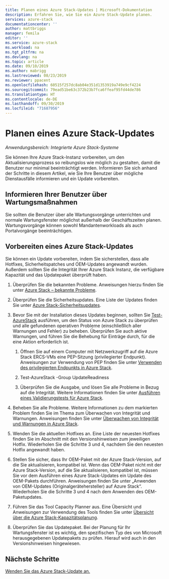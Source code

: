 ```yaml
---
title: Planen eines Azure Stack-Updates | Microsoft-Dokumentation
description: Erfahren Sie, wie Sie ein Azure Stack-Update planen.
services: azure-stack
documentationcenter: ''
author: mattbriggs
manager: femila
editor: ''
ms.service: azure-stack
ms.workload: na
ms.tgt_pltfrm: na
ms.devlang: na
ms.topic: article
ms.date: 09/10/2019
ms.author: mabrigg
ms.lastreviewed: 08/23/2019
ms.reviewer: ppacent
ms.openlocfilehash: 60515f257dc8ab04e351d1353919a749e9cf4224
ms.sourcegitcommit: 79ead51be63c372b23b7fca6ffeaf95fd44de786
ms.translationtype: HT
ms.contentlocale: de-DE
ms.lasthandoff: 09/30/2019
ms.locfileid: "71687956"
---
```

# <a name="plan-for-an-azure-stack-update"></a>Planen eines Azure Stack-Updates

*Anwendungsbereich: Integrierte Azure Stack-Systeme*

Sie können Ihre Azure Stack-Instanz vorbereiten, um den Aktualisierungsprozess so reibungslos wie möglich zu gestalten, damit die Benutzer nur minimal beeinträchtigt werden. Informieren Sie sich anhand der Schritte in diesem Artikel, wie Sie Ihre Benutzer über mögliche Dienstausfälle informieren und ein Update vorbereiten.

## <a name="notify-your-users-of-maintenance-operations"></a>Informieren Ihrer Benutzer über Wartungsmaßnahmen

Sie sollten die Benutzer über alle Wartungsvorgänge unterrichten und normale Wartungsfenster möglichst außerhalb der Geschäftszeiten planen. Wartungsvorgänge können sowohl Mandantenworkloads als auch Portalvorgänge beeinträchtigen.

## <a name="prepare-for-an-azure-stack-update"></a>Vorbereiten eines Azure Stack-Updates

Sie können ein Update vorbereiten, indem Sie sicherstellen, dass alle Hotfixes, Sicherheitspatches und OEM-Updates angewandt wurden. Außerdem sollten Sie die Integrität Ihrer Azure Stack Instanz, die verfügbare Kapazität und das Updatepaket überprüft haben.

1. Überprüfen Sie die bekannten Probleme. Anweisungen hierzu finden Sie unter [Azure Stack – bekannte Probleme](https://docs.microsoft.com/azure-stack/operator/release-notes).

2. Überprüfen Sie die Sicherheitsupdates. Eine Liste der Updates finden Sie unter [Azure Stack-Sicherheitsupdates](https://docs.microsoft.com/azure-stack/operator/release-notes-security-updates).

3. Bevor Sie mit der Installation dieses Updates beginnen, sollten Sie [Test-AzureStack](https://docs.microsoft.com/azure-stack/operator/azure-stack-diagnostic-test) ausführen, um den Status von Azure Stack zu überprüfen und alle gefundenen operativen Probleme (einschließlich aller Warnungen und Fehler) zu beheben. Überprüfen Sie auch aktive Warnungen, und führen Sie die Behebung für Einträge durch, für die eine Aktion erforderlich ist.

    1. Öffnen Sie auf einem Computer mit Netzwerkzugriff auf die Azure Stack ERCS-VMs eine PEP-Sitzung (privilegierter Endpunkt). Anweisungen zur Verwendung von PEP finden Sie unter [Verwenden des privilegierten Endpunkts in Azure Stack](https://docs.microsoft.com/azure-stack/operator/azure-stack-privileged-endpoint).

    2. Test-AzureStack -Group UpdateReadiness

    3. Überprüfen Sie die Ausgabe, und lösen Sie alle Probleme in Bezug auf die Integrität. Weitere Informationen finden Sie unter [Ausführen eines Validierungstests für Azure Stack](https://docs.microsoft.com/azure-stack/operator/azure-stack-diagnostic-test).

4. Beheben Sie alle Probleme. Weitere Informationen zu dem markierten Problem finden Sie im Thema zum Überwachen von Integrität und Warnungen. Anweisungen finden Sie unter [Überwachen von Integrität und Warnungen in Azure Stack](https://docs.microsoft.com/azure-stack/operator/azure-stack-monitor-health).

5. Wenden Sie die aktuellen Hotfixes an. Eine Liste der neuesten Hotfixes finden Sie im Abschnitt mit den Versionshinweisen zum jeweiligen Hotfix. Wiederholen Sie die Schritte 3 und 4, nachdem Sie den neuesten Hotfix angewandt haben.

6. Stellen Sie sicher, dass Ihr OEM-Paket mit der Azure Stack-Version, auf die Sie aktualisieren, kompatibel ist. Wenn das OEM-Paket nicht mit der Azure Stack-Version, auf die Sie aktualisieren, kompatibel ist, müssen Sie vor dem Ausführen eines Azure Stack-Updates ein Update des OEM-Pakets durchführen. Anweisungen finden Sie unter „Anwenden von OEM-Updates (Originalgerätehersteller) auf Azure Stack“. Wiederholen Sie die Schritte 3 und 4 nach dem Anwenden des OEM-Paketupdates.

7. Führen Sie das Tool Capacity Planner aus. Eine Übersicht und Anweisungen zur Verwendung des Tools finden Sie unter [Übersicht über die Azure Stack-Kapazitätsplanung](https://docs.microsoft.com/azure-stack/operator/azure-stack-capacity-planning-overview).

8. Überprüfen Sie das Updatepaket. Bei der Planung für Ihr Wartungsfenster ist es wichtig, den spezifischen Typ des von Microsoft herausgegebenen Updatepakets zu prüfen. Hierauf wird auch in den Versionshinweisen hingewiesen.

## <a name="next-steps"></a>Nächste Schritte

[Wenden Sie das Azure Stack-Update an.](azure-stack-apply-updates.md)
